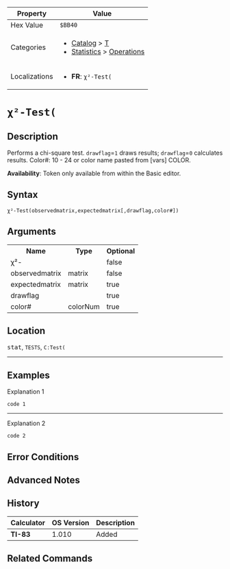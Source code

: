 | Property      | Value |
|---------------|-------|
| Hex Value     | `$BB40`|
| Categories    | <ul><li>[Catalog](<../categories/Catalog.md>) > [T](<../categories/Catalog.md#T>)</li><li>[Statistics](<../categories/Statistics.md>) > [Operations](<../categories/Statistics.md#Operations>)</li></ul> |
| Localizations | <ul><li><b>FR</b>: `χ²-Test(`</li></ul> |

# `χ²-Test(`

## Description
Performs a chi-square test. `drawflag`=`1` draws results; `drawflag`=`0` calculates results.
Color#: 10 - 24 or color name pasted from [vars] COLOR.


<b>Availability</b>: Token only available from within the Basic editor.

## Syntax
`χ²-Test(observedmatrix,expectedmatrix[,drawflag,color#])`

## Arguments
<table>
<tr><th>Name</th><th>Type</th><th>Optional</th></tr>

<tr><td>χ²-</td><td></td><td>false</td></tr>

<tr><td>observedmatrix</td><td>matrix</td><td>false</td></tr>

<tr><td>expectedmatrix</td><td>matrix</td><td>true</td></tr>

<tr><td>drawflag</td><td></td><td>true</td></tr>

<tr><td>color#</td><td>colorNum</td><td>true</td></tr>

</table>

## Location
<kbd>stat</kbd>, `TESTS`, `C:Test(`
<hr>

## Examples

Explanation 1
```ti-basic
code 1
```
---
Explanation 2
```ti-basic
code 2
```

## Error Conditions


## Advanced Notes


## History
| Calculator | OS Version | Description |
|------------|------------|-------------|
| <b>TI-83</b> | 1.010 | Added

## Related Commands

    